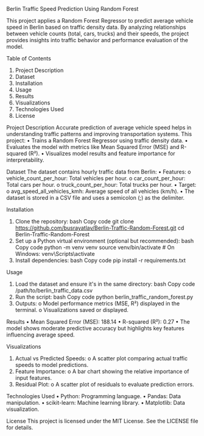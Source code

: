 Berlin Traffic Speed Prediction Using Random Forest

This project applies a Random Forest Regressor to predict average vehicle speed in Berlin based on traffic density data. By analyzing relationships between vehicle counts (total, cars, trucks) and their speeds, the project provides insights into traffic behavior and performance evaluation of the model.
 
Table of Contents
1.	Project Description
2.	Dataset
3.	Installation
4.	Usage
5.	Results
6.	Visualizations
7.	Technologies Used
8.	License
 
Project Description
Accurate prediction of average vehicle speed helps in understanding traffic patterns and improving transportation systems. This project:
•	Trains a Random Forest Regressor using traffic density data.
•	Evaluates the model with metrics like Mean Squared Error (MSE) and R-squared (R²).
•	Visualizes model results and feature importance for interpretability.
 
Dataset
The dataset contains hourly traffic data from Berlin:
•	Features:
o	vehicle_count_per_hour: Total vehicles per hour.
o	car_count_per_hour: Total cars per hour.
o	truck_count_per_hour: Total trucks per hour.
•	Target:
o	avg_speed_all_vehicles_kmh: Average speed of all vehicles (km/h).
•	The dataset is stored in a CSV file and uses a semicolon (;) as the delimiter.
 
Installation
1.	Clone the repository:
bash
Copy code
git clone https://github.com/busrayatlav/Berlin-Traffic-Random-Forest.git
cd Berlin-Traffic-Random-Forest
2.	Set up a Python virtual environment (optional but recommended):
bash
Copy code
python -m venv venv
source venv/bin/activate  # On Windows: venv\Scripts\activate
3.	Install dependencies:
bash
Copy code
pip install -r requirements.txt
 
Usage
1.	Load the dataset and ensure it's in the same directory:
bash
Copy code
/path/to/berlin_traffic_data.csv
2.	Run the script:
bash
Copy code
python berlin_traffic_random_forest.py
3.	Outputs:
o	Model performance metrics (MSE, R²) displayed in the terminal.
o	Visualizations saved or displayed.
 
Results
•	Mean Squared Error (MSE): 188.14
•	R-squared (R²): 0.27
•	The model shows moderate predictive accuracy but highlights key features influencing average speed.
 
Visualizations
1.	Actual vs Predicted Speeds:
o	A scatter plot comparing actual traffic speeds to model predictions. 
2.	Feature Importance:
o	A bar chart showing the relative importance of input features. 
3.	Residual Plot:
o	A scatter plot of residuals to evaluate prediction errors. 
 
Technologies Used
•	Python: Programming language.
•	Pandas: Data manipulation.
•	scikit-learn: Machine learning library.
•	Matplotlib: Data visualization.
 
License
This project is licensed under the MIT License. See the LICENSE file for details.
